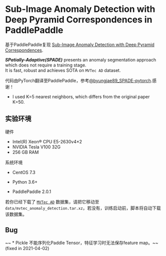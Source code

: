 # Sub-Image Anomaly Detection with Deep Pyramid Correspondences in PaddlePaddle

基于PaddlePaddle复现 [Sub-Image Anomaly Detection with Deep Pyramid Correspondences](https://arxiv.org/abs/2005.02357).

***SPatially-Adaptive(SPADE)*** presents an anomaly segmentation approach which does not require a training stage.  
It is fast, robust and achieves SOTA on `MVTec AD` dataset.  

代码由PyTorch翻译至PaddlePaddle，参考[@byungjae89_SPADE-pytorch](https://github.com/byungjae89/SPADE-pytorch).感谢！

* I used K=5 nearest neighbors, which differs from the original paper K=50.


## 实验环境
硬件

* Intel(R) Xeon® CPU E5-2630v4×2
* NVIDIA Tesla V100 32G
* 256 GB RAM

系统环境

* CentOS 7.3

* Python 3.6+
* PaddlePaddle 2.0.1

若你已经下载了 [`MVTec AD`](https://www.mvtec.com/company/research/datasets/mvtec-ad/) 数据集，请把它移动至 `data/mvtec_anomaly_detection.tar.xz`，若没有，训练启动前，脚本将自动下载该数据集。


## Bug
~~ * Pickle 不能序列化Paddle Tensor，特征学习时无法保存feature map。~~ (fixed in 2021-04-02)
